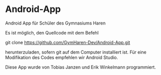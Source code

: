 # Android-App
Android App für Schüler des Gymnasiums Haren

Es ist möglich, den Quellcode mit dem Befehl 

git clone https://github.com/GymHaren-Dev/Android-App.git 

herunterzuladen, sofern git auf dem Computer installiert ist.
Für eine Modifikation des Codes empfehlen wir Android Studio.


Diese App wurde von Tobias Janzen und Erik Winkelmann programmiert.
